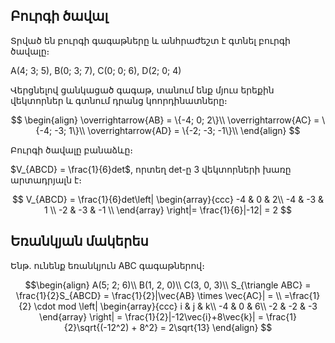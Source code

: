 ## Բուրգի ծավալ

Տրված են բուրգի գագաթները և անհրաժեշտ է գտնել բուրգի ծավալը։

A(4; 3; 5), B(0; 3; 7), C(0; 0; 6), D(2; 0; 4)

Վերցնելով ցանկացած գագաթ, տանում ենք մյուս երեքին վեկտորներ և գտնում դրանց կոորդինատները։

$$
\begin{align}
\overrightarrow{AB} = \{-4; 0; 2\}\\
\overrightarrow{AC} = \{-4; -3; 1\}\\
\overrightarrow{AD} = \{-2; -3; -1\}\\
\end{align}
$$

Բուրգի ծավալը բանաձևը։

$V_{ABCD} = \frac{1}{6}det$, որտեղ det-ը 3 վեկտորների խառը արտադրյալն է։

$$
V_{ABCD} = \frac{1}{6}det\left|
\begin{array}{ccc}
-4 & 0 & 2\\
-4 & -3 & 1  \\ 
-2 & -3 & -1 \\
\end{array} 
\right|= \frac{1}{6}|-12| = 2
$$

## Եռանկյան մակերես

Ենթ. ունենք եռանկյուն ABC գագաթներով։ 

$$\begin{align}
A(5; 2; 6)\\
B(1, 2, 0)\\
C(3, 0, 3)\\
S_{\triangle ABC} = \frac{1}{2}S_{ABCD} = \frac{1}{2}|\vec{AB} \times \vec{AC}| = \\
=\frac{1}{2} \cdot mod
\left|
\begin{array}{ccc}
i & j & k\\
-4 & 0 & 6\\
-2 & -2 & -3
\end{array}
\right| = \frac{1}{2}|-12\vec{i}+8\vec{k}| = \frac{1}{2}\sqrt{(-12^2) + 8^2} = 2\sqrt{13}
\end{align}
$$ 
